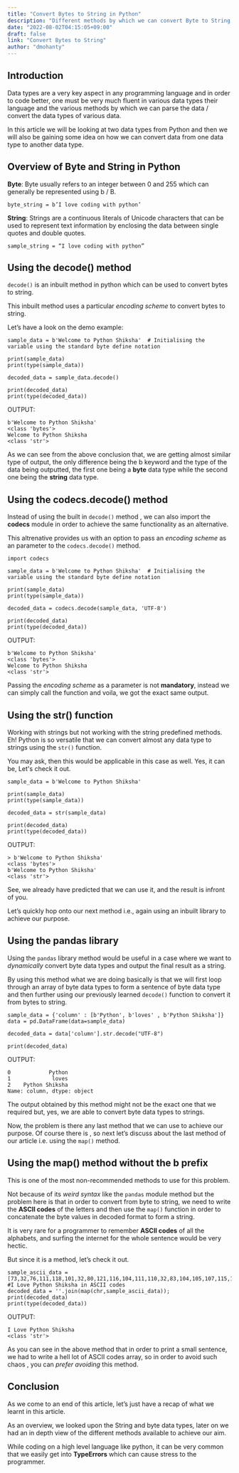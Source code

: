 ```yaml
---
title: "Convert Bytes to String in Python"
description: "Different methods by which we can convert Byte to String in Python"
date: "2022-08-02T04:15:05+09:00"
draft: false
link: "Convert Bytes to String"
author: "dmohanty"
---
```


## Introduction

Data types are a very key aspect in any programming language and in order to code better, one must be very much fluent in various data types their language and the various methods by which we can parse the data / convert the data types of various data.

In this article we will be looking at two data types from Python and then we will also be gaining some idea on how we can convert data from one data type to another data type.

## Overview of Byte and String in Python

**Byte**: Byte usually refers to an integer between 0 and 255 which can generally be represented using b / B.

```
byte_string = b’I love coding with python’
```

**String**: Strings are a continuous literals of Unicode characters that can be used to represent text information by enclosing the data between single quotes and double quotes.

```
sample_string = “I love coding with python”
```

## Using the decode() method

`decode()` is an inbuilt method in python which can be used to convert bytes to string.

This inbuilt method uses a particular _encoding scheme_ to convert bytes to string.

Let’s have a look on the demo example:

```
sample_data = b'Welcome to Python Shiksha'  # Initialising the variable using the standard byte define notation

print(sample_data)
print(type(sample_data))

decoded_data = sample_data.decode()

print(decoded_data)
print(type(decoded_data))
```

OUTPUT:

```
b'Welcome to Python Shiksha'
<class 'bytes'>
Welcome to Python Shiksha
<class 'str'>
```

As we can see from the above conclusion that, we are getting almost similar type of output, the only difference being the b keyword and the type of the data being outputted, the first one being a **byte** data type while the second one being the **string** data type.

## Using the codecs.decode() method

Instead of using the built in `decode()` method , we can also import the **codecs** module in order to achieve the same functionality as an alternative.

This altrenative provides us with an option to pass an _encoding scheme_ as an parameter to the `codecs.decode()` method.

```
import codecs

sample_data = b'Welcome to Python Shiksha'  # Initialising the variable using the standard byte define notation

print(sample_data)
print(type(sample_data))

decoded_data = codecs.decode(sample_data, 'UTF-8')

print(decoded_data)
print(type(decoded_data))
```

OUTPUT:

```
b'Welcome to Python Shiksha'
<class 'bytes'>
Welcome to Python Shiksha
<class 'str'>
```

Passing the _encoding scheme_ as a parameter is not **mandatory**, instead we can simply call the function and voila, we got the exact same output.

## Using the str() function

Working with strings but not working with the string predefined methods. Eh! Python is so versatile that we can convert almost any data type to strings using the `str()` function.

You may ask, then this would be applicable in this case as well. Yes, it can be, Let's check it out.

```
sample_data = b'Welcome to Python Shiksha'

print(sample_data)
print(type(sample_data))

decoded_data = str(sample_data)

print(decoded_data)
print(type(decoded_data))
```

OUTPUT:

```
> b'Welcome to Python Shiksha'
<class 'bytes'>
b'Welcome to Python Shiksha'
<class 'str'>
```

See, we already have predicted that we can use it, and the result is infront of you.

Let’s quickly hop onto our next method i.e., again using an inbuilt library to achieve our purpose.

## Using the pandas library

Using the `pandas` library method would be useful in a case where we want to _dynamically_ convert byte data types and output the final result as a string.

By using this method what we are doing basically is that we will first loop through an array of byte data types to form a sentence of byte data type and then further using our previously learned `decode()` function to convert it from bytes to string.

```
sample_data = {'column' : [b'Python', b'loves' , b'Python Shiksha']}
data = pd.DataFrame(data=sample_data)

decoded_data = data['column'].str.decode("UTF-8")

print(decoded_data)
```

OUTPUT:

```
0            Python
1             loves
2    Python Shiksha
Name: column, dtype: object
```

The output obtained by this method might not be the exact one that we required but, yes, we are able to convert byte data types to strings.

Now, the problem is there any last method that we can use to achieve our purpose. Of course there is , so next let’s discuss about the last method of our article i.e. using the `map()` method.

## Using the map() method without the b prefix

This is one of the most non-recommended methods to use for this problem.

Not because of its _weird syntax_ like the `pandas` module method but the problem here is that in order to convert from byte to string, we need to write the **ASCII codes** of the letters and then use the `map()` function in order to concatenate the byte values in decoded format to form a string.

It is very rare for a programmer to remember **ASCII codes** of all the alphabets, and surfing the internet for the whole sentence would be very hectic.

But since it is a method, let’s check it out.

```
sample_ascii_data = [73,32,76,111,118,101,32,80,121,116,104,111,110,32,83,104,105,107,115,104,97] #I Love Python Shiksha in ASCII codes
decoded_data = ''.join(map(chr,sample_ascii_data));
print(decoded_data)
print(type(decoded_data))
```

OUTPUT:

```
I Love Python Shiksha
<class 'str'>
```

As you can see in the above method that in order to print a small sentence, we had to write a hell lot of ASCII codes array, so in order to avoid such chaos , you can _prefer avoiding_ this method.

## Conclusion

As we come to an end of this article, let’s just have a recap of what we learnt in this article.

As an overview, we looked upon the String and byte data types, later on we had an in depth view of the different methods available to achieve our aim.

While coding on a high level language like python, it can be very common that we easily get into **TypeErrors** which can cause stress to the programmer.
